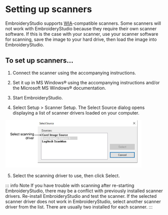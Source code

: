 # Setting up scanners

EmbroideryStudio supports [WIA](../../glossary/glossary)\-compatible scanners. Some scanners will not work with EmbroideryStudio because they require their own scanner software. If this is the case with your scanner, use your scanner software for scanning, save the image to your hard drive, then load the image into EmbroideryStudio.

## To set up scanners...

1. Connect the scanner using the accompanying instructions.

2. Set it up in MS Windows® using the accompanying instructions and/or the Microsoft MS Windows® documentation.

3. Start EmbroideryStudio.

4. Select Setup > Scanner Setup. The Select Source dialog opens displaying a list of scanner drivers loaded on your computer.

![SelectSourceScanner.png](assets/SelectSourceScanner.png)

5. Select the scanning driver to use, then click Select.

::: info Note
If you have trouble with scanning after re-starting EmbroideryStudio, there may be a conflict with previously installed scanner drivers. Re-install EmbroideryStudio and test the scanner. If the selected scanner driver does not work in EmbroideryStudio, select another scanner driver from the list. There are usually two installed for each scanner.
:::
